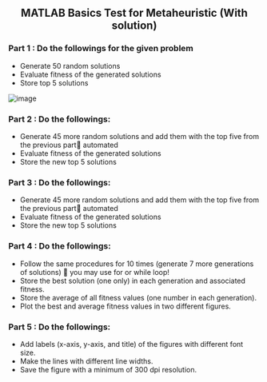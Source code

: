 <h2 align="center">MATLAB Basics Test for Metaheuristic (With solution)</h2>

<h3 align="left">Part 1 : Do the followings for the given problem</h3>

<ul>
  <li>Generate 50 random solutions</li>
  <li>Evaluate fitness of the generated solutions</li>
  <li>Store top 5 solutions</li>
</ul>


![image](https://user-images.githubusercontent.com/57841875/147886002-6116ae77-c515-4a5b-8b9d-00fbb978ed97.png)

<h3 align="left">Part 2 : Do the followings:</h3>
<ul>
  <li>Generate 45 more random solutions and add them with the top five from the previous part automated
</li>
  <li>Evaluate fitness of the generated solutions</li>
  <li>Store the new top 5 solutions</li>
</ul>

<h3 align="left">Part 3 : Do the followings:</h3>
<ul>
  <li>Generate 45 more random solutions and add them with the top five from the previous part automated </li>
  <li>Evaluate fitness of the generated solutions</li>
  <li>Store the new top 5 solutions</li>
</ul>

<h3 align="left">Part 4 : Do the followings:</h3>
<ul>
  <li>Follow the same procedures for 10 times (generate 7 more generations of solutions)  you may use for or while loop!</li>
  <li>Store the best solution (one only) in each generation and associated fitness.</li>
  <li>Store the average of all fitness values (one number in each generation).</li>
  <li>Plot the best and average fitness values in two different figures.</li>
</ul>

<h3 align="left">Part 5 : Do the followings:</h3>
<ul>
  <li>Add labels (x-axis, y-axis, and title) of the figures with different font size.</li>
  <li>Make the lines with different line widths.</li>
  <li>Save the figure with a minimum of 300 dpi resolution.</li>
</ul>
